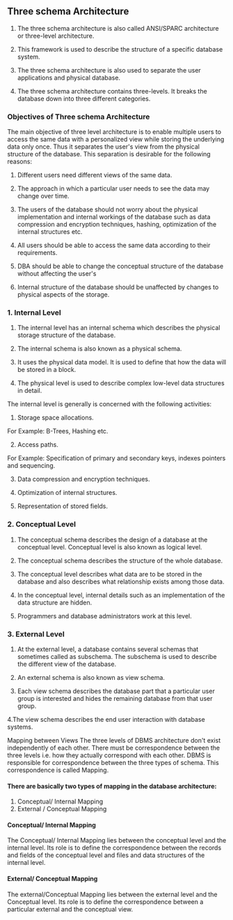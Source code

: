 ## Three schema Architecture

1. The three schema architecture is also called ANSI/SPARC architecture or three-level architecture.

2. This framework is used to describe the structure of a specific database system.

3. The three schema architecture is also used to separate the user applications and physical database.

4. The three schema architecture contains three-levels. It breaks the database down into three different categories.

### Objectives of Three schema Architecture

The main objective of three level architecture is to enable multiple users to access the same data with a personalized view while storing the underlying data only once. Thus it separates the user's view from the physical structure of the database. This separation is desirable for the following reasons:

1. Different users need different views of the same data.

2. The approach in which a particular user needs to see the data may change over time.

3. The users of the database should not worry about the physical implementation and internal workings of the database such as data compression and encryption techniques, hashing, optimization of the internal structures etc.

4. All users should be able to access the same data according to their requirements.

5. DBA should be able to change the conceptual structure of the database without affecting the user's

6. Internal structure of the database should be unaffected by changes to physical aspects of the storage.

### 1. Internal Level

1. The internal level has an internal schema which describes the physical storage structure of the database.

2. The internal schema is also known as a physical schema.

3. It uses the physical data model. It is used to define that how the data will be stored in a block.

4. The physical level is used to describe complex low-level data structures in detail.

The internal level is generally is concerned with the following activities:

1. Storage space allocations.

For Example: B-Trees, Hashing etc.

2. Access paths.

For Example: Specification of primary and secondary keys, indexes
pointers and sequencing.

3. Data compression and encryption techniques.

4. Optimization of internal structures.

5. Representation of stored fields.

### 2. Conceptual Level

1. The conceptual schema describes the design of a database at the conceptual level. Conceptual level is also known as logical level.

2. The conceptual schema describes the structure of the whole database.

3. The conceptual level describes what data are to be stored in the database and also describes what relationship exists among those data.

4. In the conceptual level, internal details such as an implementation of the data structure are hidden.

5. Programmers and database administrators work at this level.

### 3. External Level

1. At the external level, a database contains several schemas that sometimes called as subschema. The subschema is used to describe the different view of the database.

2. An external schema is also known as view schema.

3. Each view schema describes the database part that a particular user group is interested and hides the remaining database from that user group.

4.The view schema describes the end user interaction with database systems.

Mapping between Views
The three levels of DBMS architecture don't exist independently of each other. There must be correspondence between the three levels i.e. how they actually correspond with each other. DBMS is responsible for correspondence between the three types of schema. This correspondence is called Mapping.

#### There are basically two types of mapping in the database architecture:

1. Conceptual/ Internal Mapping
2. External / Conceptual Mapping

#### Conceptual/ Internal Mapping

The Conceptual/ Internal Mapping lies between the conceptual level and the internal level. Its role is to define the correspondence between the records and fields of the conceptual level and files and data structures of the internal level.

#### External/ Conceptual Mapping

The external/Conceptual Mapping lies between the external level and the Conceptual level. Its role is to define the correspondence between a particular external and the conceptual view.